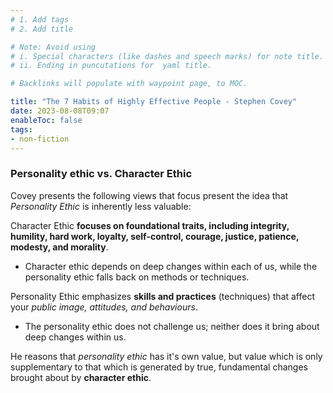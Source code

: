 ```yaml
---
# 1. Add tags
# 2. Add title

# Note: Avoid using 
# i. Special characters (like dashes and speech marks) for note title. 
# ii. Ending in puncutations for  yaml title.  

# Backlinks will populate with waypoint page, to MOC. 

title: "The 7 Habits of Highly Effective People - Stephen Covey"
date: 2023-08-08T09:07
enableToc: false
tags:
- non-fiction
---
```


### Personality ethic vs. Character Ethic 
Covey presents the following views that focus present the idea that *Personality Ethic* is inherently less valuable:

Character Ethic **focuses on foundational traits, including integrity, humility, hard work, loyalty, self-control, courage, justice, patience, modesty, and morality**.
- Character ethic depends on deep changes within each of us, while the personality ethic falls back on methods or techniques. 

Personality Ethic emphasizes **skills and practices** (techniques) that affect your *public image, attitudes, and behaviours*. 
- The personality ethic does not challenge us; neither does it bring about deep changes within us. 

He reasons that *personality ethic* has it's own value, but value which is only supplementary to that which is generated by true, fundamental changes brought about by **character ethic**. 

